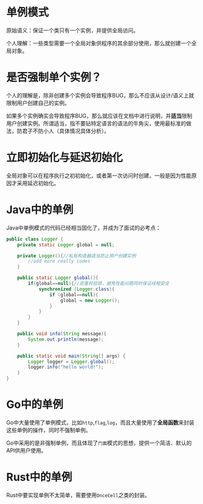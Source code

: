 # 单例模式
原始语义：保证一个类只有一个实例，并提供全局访问。

个人理解：一些类型需要一个全局对象供程序的其余部分使用，那么就创建一个全局对象。

# 是否强制单个实例？
个人的理解是，除非创建多个实例会导致程序BUG，那么不应该从设计/语义上就限制用户创建自己的实例。

如果多个实例确实会导致程序BUG，那么就应该在文档中进行说明，并**适当**限制用户创建实例。所谓适当，指不要钻特定语言的语法的牛角尖，使用最标准的做法，防君子不防小人（具体情况具体分析）。

# 立即初始化与延迟初始化
全局对象可以在程序执行之初初始化，或者第一次访问时创建，一般是因为性能原因才采用延迟初始化。

# Java中的单例
Java中单例模式的代码已经相当固化了，并成为了面试的必考点：
```java
public class Logger {
    private static Logger global = null;

    private Logger(){//私有构造器适当防止用户创建实例
        //add more really codes
    }

    public static Logger global(){
        if(global==null){//双重校验锁，避免性能问题同时保证线程安全
            synchronized (Logger.class){
                if (global==null){
                    global = new Logger();
                }
            }
        }
    }

    public void info(String message){
        System.out.println(message);
    }

    public static void main(String[] args) {
        Logger logger = Logger.global();
        logger.info("hello world!");
    }
}
```

# Go中的单例
Go中大量使用了单例模式，比如`http`,`flag`,`log`，而且大量使用了**全局函数**来封装这些单例的操作，同时不强制单例。

Go中采用的是非强制单例，而且体现了`门面`模式的思想，提供一个简洁、默认的API供用户使用。

# Rust中的单例
Rust中要实现单例不太简单，需要使用`OnceCell`之类的封装。